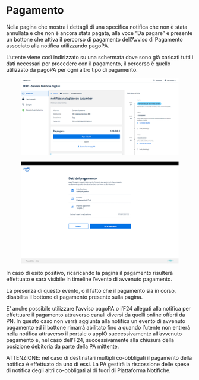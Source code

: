 # Pagamento

Nella pagina che mostra i dettagli di una specifica notifica che non è stata annullata e che non è ancora stata pagata, alla voce “Da pagare” è presente un bottone che attiva il percorso di pagamento dell’Avviso di Pagamento associato alla notifica utilizzando pagoPA.

L’utente viene così indirizzato su una schermata dove sono già caricati tutti i dati necessari per procedere con il pagamento, il percorso è quello utilizzato da pagoPA per ogni altro tipo di pagamento.

<figure><img src="../../../../.gitbook/assets/image (112).png" alt=""><figcaption></figcaption></figure>

<figure><img src="../../../../.gitbook/assets/image (52).png" alt=""><figcaption></figcaption></figure>

In caso di esito positivo, ricaricando la pagina il pagamento risulterà effettuato e sarà visibile in timeline l’evento di avvenuto pagamento.

La presenza di questo evento, o il fatto che il pagamento sia in corso, disabilita il bottone di pagamento presente sulla pagina.

E' anche possibile utilizzare l’avviso pagoPA o l’F24 allegati alla notifica per effettuare il pagamento attraverso canali diversi da quelli online offerti da PN. In questo caso non verrà aggiunta alla notifica un evento di avvenuto pagamento ed il bottone rimarrà abilitato fino a quando l’utente non entrerà nella notifica attraverso il portale o appIO successivamente all’avvenuto pagamento e, nel caso dell’F24, successivamente alla chiusura della posizione debitoria da parte della PA mittente.

ATTENZIONE: nel caso di destinatari multipli co-obbligati il pagamento della notifica è effettuato da uno di essi. La PA gestirà la riscossione delle spese di notifica degli altri co-obbligati al di fuori di Piattaforma Notifiche.
